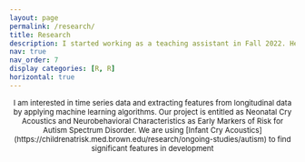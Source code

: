 ```yaml
---
layout: page
permalink: /research/
title: Research
description: I started working as a teaching assistant in Fall 2022. Here's a brief description of my teaching experience 
nav: true
nav_order: 7
display categories: [R, R]
horizontal: true
--- 
```


 <p align="center"><font size="2">I am interested in time series data and extracting features from longitudinal data by applying machine learning algorithms. Our project is entitled as Neonatal Cry Acoustics and Neurobehavioral Characteristics as Early Markers of Risk for Autism Spectrum Disorder. We are using [Infant Cry Acoustics](https://childrenatrisk.med.brown.edu/research/ongoing-studies/autism) to find significant features in development  </font></p>   